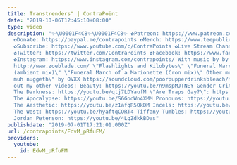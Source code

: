 ```yaml
---
title: Transtrenders" | ContraPoint
date: "2019-10-06T12:45:10+08:00"
type: video
description: "✨\U0001F4C8✨\U0001F4C8✨ ✿Patreon: https://www.patreon.com/contrapoints
  ✿Donate: https://paypal.me/contrapoints ✿Merch: https://www.teepublic.com/stores/contrapoints?ref_id=5379
  ✿Subscribe: https://www.youtube.com/c/ContraPoints ✿Live Stream Channel: https://www.youtube.com/c/ContraPointsLive
  ✿Twitter: https://twitter.com/ContraPoints ✿Facebook: https://www.facebook.com/ContraPoints/
  ✿Instagram: https://www.instagram.com/contrapoints/ With music by by Zoë Blade:
  http://www.zoeblade.com/ \"Flashlights and Kilobytes\" \"Funeral March of a Marionette
  (ambient mix)\" \"Funeral March of a Marionette (Cron mix)\" Other music: \"meowth
  muh nuggeth\" by OVXX https://soundcloud.com/poorpupperdrinksbleach/meowth Check
  out my other videos: Beauty: https://youtu.be/n9mspMJTNEY Gender Critical: https://youtu.be/1pTPuoGjQsI
  The Darkness: https://youtu.be/qtj7LDYaufM \"Are Traps Gay?\": https://youtu.be/PbBzhqJK3bg
  The Apocalypse: https://youtu.be/S6GodWn4XMM Pronouns: https://youtu.be/9bbINLWtMKI
  The Aesthetic: https://youtu.be/z1afqR5QkDM Incels: https://youtu.be/fD2briZ6fB0
  The West: https://youtu.be/hyaftqCORT4 Tiffany Tumbles: https://youtu.be/j1dJ8whOM8E
  Jordan Peterson: https://youtu.be/4LqZdkkBDas"
publishdate: "2019-07-01T17:21:01.000Z"
url: /contrapoints/EdvM_pRfuFM/
providers:
  youtube:
    id: EdvM_pRfuFM
---
```

